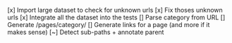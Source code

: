 [x] Import large dataset to check for unknown urls
[x] Fix thoses unknown urls
[x] Integrate all the dataset into the tests
[] Parse category from URL
[] Generate /pages/category/<category>
[] Generate links for a page (and more if it makes sense)
[~] Detect sub-paths + annotate parent
